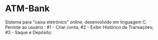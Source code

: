 # ATM-Bank
Sistema para "caixa eletrônico" online, desenvolvido em linguagem C.
Permite ao usuário :
  #1 - Criar conta;
  #2 - Exibir Histórico de Transações;
  #3 - Saque e Depósito;
